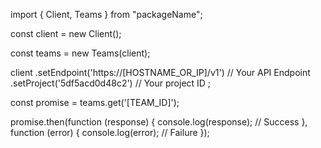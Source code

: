 import { Client, Teams } from "packageName";

const client = new Client();

const teams = new Teams(client);

client
    .setEndpoint('https://[HOSTNAME_OR_IP]/v1') // Your API Endpoint
    .setProject('5df5acd0d48c2') // Your project ID
;

const promise = teams.get('[TEAM_ID]');

promise.then(function (response) {
    console.log(response); // Success
}, function (error) {
    console.log(error); // Failure
});